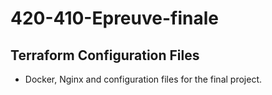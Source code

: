 # 420-410-Epreuve-finale

## Terraform Configuration Files

- Docker, Nginx and configuration files for the final project.

